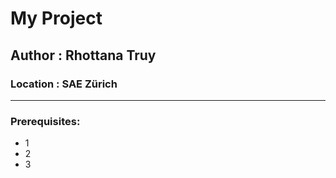 # My Project
## Author : Rhottana Truy
### Location : SAE Zürich

---

### Prerequisites:
* 1
* 2
* 3
